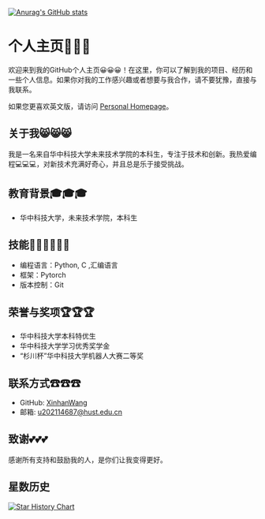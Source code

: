 [![Anurag's GitHub stats](https://github-readme-stats.vercel.app/api?username=XinhanWang&locale=cn)](https://github.com/anuraghazra/github-readme-stats)
# 个人主页🏡🏡🏡 

欢迎来到我的GitHub个人主页😀😀😀！在这里，你可以了解到我的项目、经历和一些个人信息。如果你对我的工作感兴趣或者想要与我合作，请不要犹豫，直接与我联系。

如果您更喜欢英文版，请访问 [Personal Homepage](README.md)。
## 关于我😸😸😸

我是一名来自华中科技大学未来技术学院的本科生，专注于技术和创新。我热爱编程💻💻💻，对新技术充满好奇心，并且总是乐于接受挑战。

## 教育背景🎓🎓🎓

- 华中科技大学，未来技术学院，本科生

## 技能👨‍💻👨‍💻👨‍💻 

- 编程语言：Python, C ,汇编语言
- 框架：Pytorch
- 版本控制：Git

## 荣誉与奖项🏆🏆🏆

- 华中科技大学本科特优生
- 华中科技大学学习优秀奖学金
- “杉川杯”华中科技大学机器人大赛二等奖

## 联系方式☎☎☎ 

- GitHub: [XinhanWang](https://github.com/XinhanWang)
- 邮箱: [u202114687@hust.edu.cn](mailto:u202114687@hust.edu.cn)

## 致谢💕💕💕 

感谢所有支持和鼓励我的人，是你们让我变得更好。

## 星数历史

[![Star History Chart](https://api.star-history.com/svg?repos=XinhanWang/XinhanWang&type=Date)](https://star-history.com/#XinhanWang/XinhanWang&Date)

<!--
**HB16888/HB16888** is a ✨ _special_ ✨ repository because its `README.md` (this file) appears on your GitHub profile.

Here are some ideas to get you started:

- 🔭 I’m currently working on ...
- 🌱 I’m currently learning ...
- 👯 I’m looking to collaborate on ...
- 🤔 I’m looking for help with ...
- 💬 Ask me about ...
- 📫 How to reach me: ...
- 😄 Pronouns: ...
- ⚡ Fun fact: ...
-->
